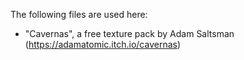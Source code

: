 The following files are used here:

 - "Cavernas", a free texture pack by Adam Saltsman (https://adamatomic.itch.io/cavernas)
